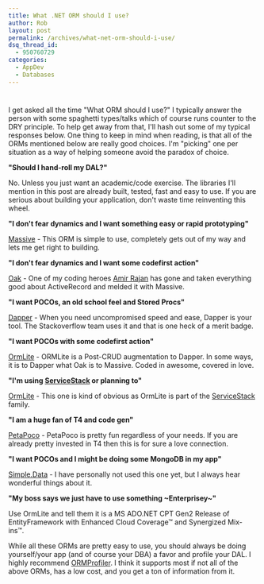 ```yaml
---
title: What .NET ORM should I use?
author: Rob
layout: post
permalink: /archives/what-net-orm-should-i-use/
dsq_thread_id:
  - 950760729
categories:
  - AppDev
  - Databases
---
```

# 

I get asked all the time "What ORM should I use?" I typically answer the person with some spaghetti types/talks which of course runs counter to the DRY principle. To help get away from that, I'll hash out some of my typical responses below. One thing to keep in mind when reading, is that all of the ORMs mentioned below are really good choices. I'm "picking" one per situation as a way of helping someone avoid the paradox of choice. 

**"Should I hand-roll my DAL?"**

No. Unless you just want an academic/code exercise. The libraries I'll mention in this post are already built, tested, fast and easy to use. If you are serious about building your application, don't waste time reinventing this wheel.

  


**"I don't fear dynamics and I want something easy or rapid prototyping"**

[Massive][1] - This ORM is simple to use, completely gets out of my way and lets me get right to building.

  


**"I don't fear dynamics and I want some codefirst action"**

[Oak][2] - One of my coding heroes [Amir Rajan][3] has gone and taken everything good about ActiveRecord and melded it with Massive.

  


**"I want POCOs, an old school feel and Stored Procs"**

[Dapper][4] - When you need uncompromised speed and ease, Dapper is your tool. The Stackoverflow team uses it and that is one heck of a merit badge.

  


**"I want POCOs with some codefirst action"**

[OrmLite][5] - ORMLite is a Post-CRUD augmentation to Dapper. In some ways, it is to Dapper what Oak is to Massive. Coded in awesome, covered in love.

  


**"I'm using [ServiceStack][6] or planning to"**

[OrmLite][5] - This one is kind of obvious as OrmLite is part of the [ServiceStack][6] family.

  


**"I am a huge fan of T4 and code gen"**

[PetaPoco][7] - PetaPoco is pretty fun regardless of your needs. If you are already pretty invested in T4 then this is for sure a love connection.

  


**"I want POCOs and I might be doing some MongoDB in my app"**

[Simple.Data][8] - I have personally not used this one yet, but I always hear wonderful things about it.

  


**"My boss says we just have to use something ~Enterprisey~"**

Use OrmLite and tell them it is a MS ADO.NET CPT Gen2 Release of EntityFramework with Enhanced Cloud Coverage™ and Synergized Mix-ins™.

  
  


 [1]: https://github.com/robconery/massive "Massive"
 [2]: https://github.com/amirrajan/Oak "Oak"
 [3]: http://www.amirrajan.net/ "Amir"
 [4]: http://code.google.com/p/dapper-dot-net/ "Dapper"
 [5]: https://github.com/ServiceStack/ServiceStack.OrmLite "OrmLite"
 [6]: http://servicestack.net/ "ServiceStack"
 [7]: http://www.toptensoftware.com/petapoco/ "PetaPoco"
 [8]: https://github.com/markrendle/Simple.Data "Simple.Data"

While all these ORMs are pretty easy to use, you should always be doing yourself/your app (and of course your DBA) a favor and profile your DAL. I highly recommend [ORMProfiler][9]. I think it supports most if not all of the above ORMs, has a low cost, and you get a ton of information from it.

 [9]: http://www.ormprofiler.com/ "ORMProfiler"